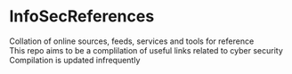 # InfoSecReferences
Collation of online sources, feeds, services and tools for reference\
This repo aims to be a complilation of useful links related to cyber security\
Compilation is updated infrequently
